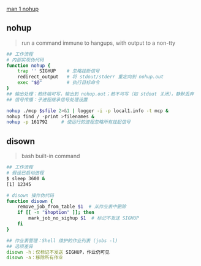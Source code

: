 [man 1 nohup](https://www.mankier.com/1/nohup)

## nohup
> run a command immune to hangups, with output to a non-tty
```bash
## 工作流程
# 内部实现伪代码
function nohup {
    trap '' SIGHUP    # 忽略挂断信号
    redirect_output   # 将 stdout/stderr 重定向到 nohup.out
    exec "$@"         # 执行目标命令
}
## 输出处理：若终端可写，输出到 nohup.out；若不可写（如 stdout 关闭），静默丢弃
## ​信号传播：子进程继承信号处理设置

nohup ./mcp $sfile 2>&1 | logger -i -p local1.info -t mcp &
nohup find / -print >filenames &
nohup -p 161792     # 使运行的进程忽略所有挂起信号

```

## disown
> bash built-in command
```bash
## 工作流程
# 假设已启动进程
$ sleep 3600 &
[1] 12345

# disown 操作伪代码
function disown {
    remove_job_from_table $1  # 从作业表中删除
    if [[ -n "$hoption" ]]; then
        mark_job_no_sighup $1  # 标记不发送 SIGHUP
    fi
}

## 作业表管理：Shell 维护的作业列表 (jobs -l)
## 选项差异
disown -h：仅标记不发送 SIGHUP，作业仍可见
disown -a：移除所有作业
```
